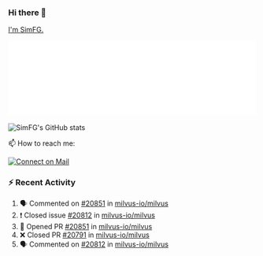 ### Hi there 👋

[I'm SimFG.](https://simfg.github.io/)

![Metrics](/metrics.plugin.followup.user.svg)

![SimFG's GitHub stats](https://github-readme-stats.vercel.app/api?username=SimFG&show_icons=true&theme=radical&count_private=true)

📫 How to reach me:

[![Connect on Mail](https://img.shields.io/badge/Ask%20me-anything-1abc9c.svg)](mailto:1142838399@qq.com)

### :zap: Recent Activity

<!--START_SECTION:activity-->
1. 🗣 Commented on [#20851](https://github.com/milvus-io/milvus/issues/20851) in [milvus-io/milvus](https://github.com/milvus-io/milvus)
2. ❗️ Closed issue [#20812](https://github.com/milvus-io/milvus/issues/20812) in [milvus-io/milvus](https://github.com/milvus-io/milvus)
3. 💪 Opened PR [#20851](https://github.com/milvus-io/milvus/pull/20851) in [milvus-io/milvus](https://github.com/milvus-io/milvus)
4. ❌ Closed PR [#20791](https://github.com/milvus-io/milvus/pull/20791) in [milvus-io/milvus](https://github.com/milvus-io/milvus)
5. 🗣 Commented on [#20812](https://github.com/milvus-io/milvus/issues/20812) in [milvus-io/milvus](https://github.com/milvus-io/milvus)
<!--END_SECTION:activity-->

